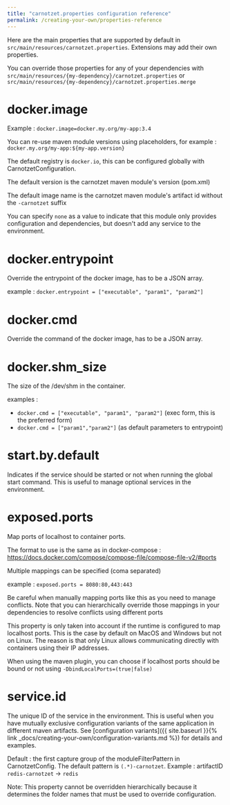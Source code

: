 ```yaml
---
title: "carnotzet.properties configuration reference"
permalink: /creating-your-own/properties-reference
---
```


Here are the main properties that are supported by default in `src/main/resources/carnotzet.properties`. 
Extensions may add their own properties.

You can override those properties for any of your dependencies with `src/main/resources/{my-dependency}/carnotzet.properties`
 or `src/main/resources/{my-dependency}/carnotzet.properties.merge` 

docker.image
============
Example : `docker.image=docker.my.org/my-app:3.4`

You can re-use maven module versions using placeholders, for example : `docker.my.org/my-app:${my-app.version}`

The default registry is `docker.io`, this can be configured globally with CarnotzetConfiguration.

The default version is the carnotzet maven module's version (pom.xml)

The default image name is the carnotzet maven module's artifact id without the `-carnotzet` suffix

You can specify `none` as a value to indicate that this module only provides configuration and dependencies, 
but doesn't add any service to the environment.

docker.entrypoint
=================
Override the entrypoint of the docker image, has to be a JSON array.

example : `docker.entrypoint = ["executable", "param1", "param2"]`

docker.cmd
==========
Override the command of the docker image, has to be a JSON array.

docker.shm_size
===============
The size of the /dev/shm in the container.

examples :
- `docker.cmd = ["executable", "param1", "param2"]` (exec form, this is the preferred form)
- `docker.cmd = ["param1","param2"]` (as default parameters to entrypoint)

start.by.default
================
Indicates if the service should be started or not when running the global start command.
This is useful to manage optional services in the environment.

exposed.ports
=============
Map ports of localhost to container ports.

The format to use is the same as in docker-compose : https://docs.docker.com/compose/compose-file/compose-file-v2/#ports

Multiple mappings can be specified (coma separated)

example : `exposed.ports = 8080:80,443:443`

Be careful when manually mapping ports like this as you need to manage conflicts. Note that you can hierarchically override those mappings in 
your dependencies to resolve conflicts using different ports

This property is only taken into account if the runtime is configured to map localhost ports. This is the case by default on MacOS and 
Windows but not on Linux. The reason is that only Linux allows communicating directly with containers using their IP addresses.

When using the maven plugin, you can choose if localhost ports should be bound or not using `-DbindLocalPorts=(true|false)`

service.id
============
The unique ID of the service in the environment. This is useful when you have mutually exclusive configuration variants of the same application in different 
maven artifacts. See [configuration variants]({{ site.baseurl }}{% link _docs/creating-your-own/configuration-variants.md %}) for details and examples.

Default : the first capture group of the moduleFilterPattern in CarnotzetConfig. The default pattern is `(.*)-carnotzet`. Example : artifactID `redis-carnotzet` -> `redis`

Note: This property cannot be overridden hierarchically because it determines the folder names that must be used to override configuration.
